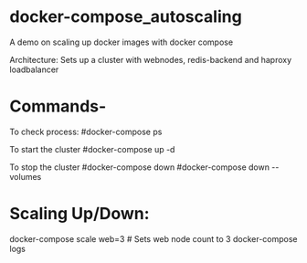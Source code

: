 # docker-compose_autoscaling
A demo on scaling up docker images with docker compose


Architecture: Sets up a cluster with webnodes, redis-backend and haproxy loadbalancer


# Commands-

To check process:
#docker-compose ps 

To start the cluster
#docker-compose up -d

To stop the cluster
#docker-compose down
#docker-compose down --volumes

# Scaling Up/Down:

docker-compose scale web=3   # Sets web node count to 3
docker-compose logs
